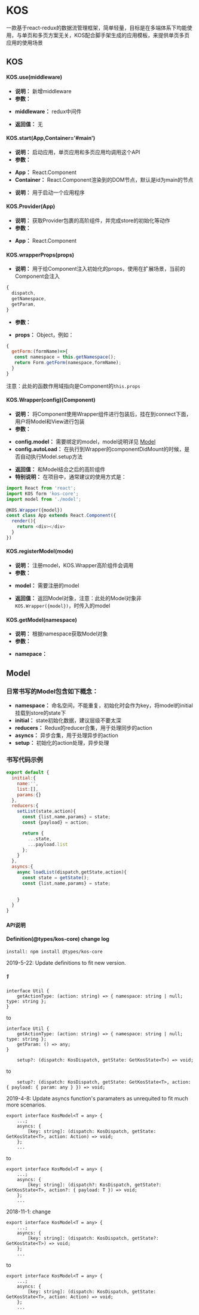 # KOS

一款基于react-redux的数据流管理框架，简单轻量，目标是在多端体系下均能使用，与单页和多页方案无关，KOS配合脚手架生成的应用模板，来提供单页多页应用的使用场景




## KOS

#### KOS.use(middleware)

* **说明：** 新增middleware
* **参数：** 
 + **middleware：** redux中间件
* **返回值：** 无


#### KOS.start(App,Container='#main')

* **说明：** 启动应用，单页应用和多页应用均调用这个API
* **参数：** 
 + **App：** React.Component
 + **Container：** React.Component渲染到的DOM节点，默认是id为main的节点

* **说明：** 用于启动一个应用程序


#### KOS.Provider(App)

* **说明：** 获取Provider包裹的高阶组件，并完成store的初始化等动作
* **参数：** 
 + **App：** React.Component

#### KOS.wrapperProps(props)


* **说明：** 用于给Component注入初始化的props，使用在扩展场景，当前的Component会注入

```js
{
  dispatch,
  getNamespace,
  getParam,
}
```
* **参数：** 
 + **props：** Object，例如：
 ```js
 {
   getForm:(formName)=>{
    const namespace = this.getNamespace();
    return Form.getForm(namespace,formName);
   }
 }
 ```

 注意：此处的函数作用域指向是Component的`this.props`



#### KOS.Wrapper(config)(Component)

* **说明：** 将Component使用Wrapper组件进行包装后，挂在到connect下面，用户将Model和View进行包装
* **参数：**
 + **config.model：** 需要绑定的model，model说明详见 [Model](#)
 + **config.autoLoad：** 在执行到Wrapper的componentDidMount的时候，是否自动执行Model.setup方法
* **返回值：** 和Model结合之后的高阶组件
* **特别说明：**
在项目中，通常建议的使用方式是：

```js
import React from 'react';
import KOS form 'kos-core';
import model from './model';

@KOS.Wrapper({model})
const class App extends React.Component({
  render(){
    return <div></div>
  }
})
```

#### KOS.registerModel(mode)

* **说明：** 注册model，KOS.Wrapper高阶组件会调用
* **参数：** 
 + **model：** 需要注册的model
* **返回值：** 返回Model对象，注意：此处的Model对象非`KOS.Wrapper({model})`，时传入的model

#### KOS.getModel(namespace)

* **说明：** 根据namespace获取Model对象
* **参数：** 
 + **namepace：**


 ## Model


### 日常书写的Model包含如下概念：

 * **namespace：** 命名空间，不能重复，初始化时会作为key，将model的initial挂载到store的state下
 * **initial：** state初始化数据，建议层级不要太深
 * **reducers：** Redux的reducer合集，用于处理同步的action
 * **asyncs：** 异步合集，用于处理异步的action
 * **setup：** 初始化的action处理，异步处理

### 书写代码示例

```js
export default {
  initial:{
    name:'',
    list:[],
    params:{}
  },
  reducers:{
    setList(state,action){
      const {list,name,params} = state;
      const {payload} = action;

      return {
        ...state,
        ...payload.list
      };
    }
  },
  asyncs:{
    async loadList(dispatch,getState,action){
      const state = getState();
      const {list,name,params} = state;

      
    }
  }
}
```

#### API说明

#### Definition(@types/kos-core) change log
``` install: npm install @types/kos-core ```

2019-5-22: Update definitions to fit new version.

##### 1
```
interface Util {
    getActionType: (action: string) => { namespace: string | null; type: string };
}
```
to
```
interface Util {
    getActionType: (action: string) => { namespace: string | null; type: string };
    getParam: () => any;
}
```

```
    setup?: (dispatch: KosDispatch, getState: GetKosState<T>) => void;
```
to
```
    setup?: (dispatch: KosDispatch, getState: GetKosState<T>, action: { payload: { param: any } }) => void;
```

2019-4-8: Update asyncs function's paramaters as unrequited to fit much more scenarios.
```
export interface KosModel<T = any> {
    ...;
    asyncs: {
        [key: string]: (dispatch: KosDispatch, getState: GetKosState<T>, action: Action) => void;
    };
    ...
```
to
```
export interface KosModel<T = any> {
    ...;
    asyncs: {
        [key: string]: (dispatch?: KosDispatch, getState?: GetKosState<T>, action?: { payload: T }) => void;
    };
    ...
```


2018-11-1:
change
```
export interface KosModel<T = any> {
    ...;
    asyncs: {
        [key: string]: (dispatch: KosDispatch, getState?: GetKosState<T>) => void;
    };
    ...
```
to
```
export interface KosModel<T = any> {
    ...;
    asyncs: {
        [key: string]: (dispatch: KosDispatch, getState: GetKosState<T>, action: Action) => void;
    };
    ...
```

